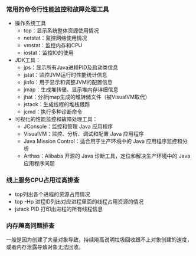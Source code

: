 ### 常用的命令行性能监控和故障处理工具
* 操作系统工具
  * top：显示系统整体资源使用情况
  * netstat：监控网络使用情况
  * vmstat：监控内存和CPU
  * iostat：监控IO的使用
* JDK工具：
  * jps：显示所有Java进程PID及启动类信息
  * jstat：监控JVM运行时性能统计信息
  * jinfo：用于显示和调整JVM的配置信息
  * jmap：生成堆转储、显示堆内存详细信息
  * jhat：分析jmap生成的堆转储文件（被VisualVM取代）
  * jstack：生成线程的堆栈跟踪
  * jcmd：执行多种诊断命令
* 可视化的性能监控和故障处理工具：
  * JConsole：监控和管理 Java 应用程序
  * VisualVM：监控、分析、调试和配置 Java 应用程序
  * Java Mission Control：适合用于生产环境中的 Java 应用程序监控和分析
  * Arthas：Alibaba 开源的 Java 诊断工具，定位和解决生产环境中的 Java 应用程序问题

### 线上服务CPU占用过高排查
* top列出各个进程的资源占用情况
* top -Hp 进程ID列出对应进程里面的线程占用资源的情况
* jstack PID 打印出进程的所有线程信息

### 内存飚高问题排查
一般是因为创建了大量对象导致，持续飚高说明垃圾回收跟不上对象创建的速度，或者内存泄露导致对象无法回收。